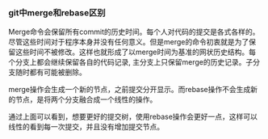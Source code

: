 ### git中merge和rebase区别


Merge命令会保留所有commit的历史时间。每个人对代码的提交是各式各样的。尽管这些时间对于程序本身并没有任何意义。但是merge的命令初衷就是为了保留这些时间不被修改。这样也就形成了以merge时间为基准的网状历史结构。每个分支上都会继续保留各自的代码记录, 主分支上只保留merge的历史记录。子分支随时都有可能被删除。


merge操作会生成一个新的节点，之前提交分开显示。而rebase操作不会生成新的节点，是将两个分支融合成一个线性的操作。

通过上面可以看到，想要更好的提交树，使用rebase操作会更好一点，这样可以线性的看到每一次提交，并且没有增加提交节点。
